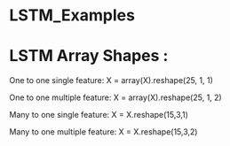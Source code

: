 # LSTM_Examples


LSTM Array Shapes :
=====================

One to one single feature:
X = array(X).reshape(25, 1, 1)


One to one multiple feature:
X = array(X).reshape(25, 1, 2)


Many to one single feature:
X = X.reshape(15,3,1)


Many to one multiple feature:
X = X.reshape(15,3,2)



